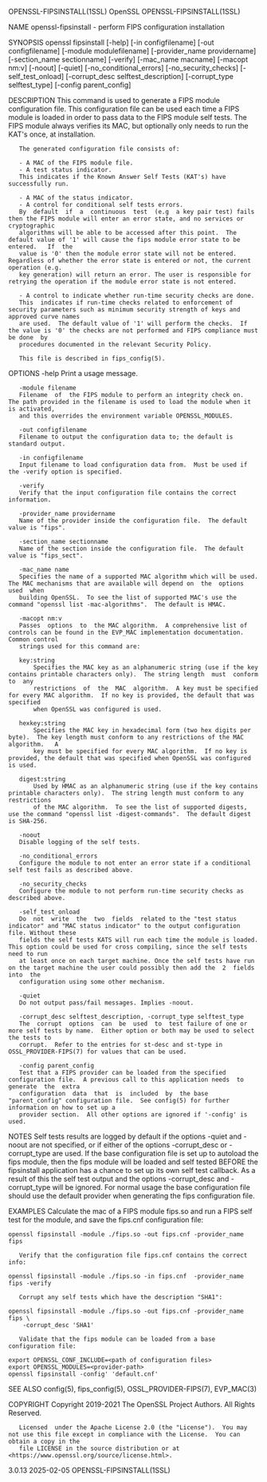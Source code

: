 OPENSSL-FIPSINSTALL(1SSL)						    OpenSSL						     OPENSSL-FIPSINSTALL(1SSL)

NAME
       openssl-fipsinstall - perform FIPS configuration installation

SYNOPSIS
       openssl fipsinstall [-help] [-in configfilename] [-out configfilename] [-module modulefilename] [-provider_name providername] [-section_name
       sectionname] [-verify] [-mac_name macname] [-macopt nm:v] [-noout] [-quiet] [-no_conditional_errors] [-no_security_checks] [-self_test_onload]
       [-corrupt_desc selftest_description] [-corrupt_type selftest_type] [-config parent_config]

DESCRIPTION
       This command is used to generate a FIPS module configuration file.  This configuration file can be used each time a FIPS module is loaded in order to
       pass data to the FIPS module self tests. The FIPS module always verifies its MAC, but optionally only needs to run the KAT's once, at installation.

       The generated configuration file consists of:

       - A MAC of the FIPS module file.
       - A test status indicator.
	   This indicates if the Known Answer Self Tests (KAT's) have successfully run.

       - A MAC of the status indicator.
       - A control for conditional self tests errors.
	   By  default	if  a  continuous  test	 (e.g  a key pair test) fails then the FIPS module will enter an error state, and no services or cryptographic
	   algorithms will be able to be accessed after this point.  The default value of '1' will cause the fips module error state to be  entered.   If  the
	   value is '0' then the module error state will not be entered.  Regardless of whether the error state is entered or not, the current operation (e.g.
	   key generation) will return an error. The user is responsible for retrying the operation if the module error state is not entered.

       - A control to indicate whether run-time security checks are done.
	   This	 indicates if run-time checks related to enforcement of security parameters such as minimum security strength of keys and approved curve names
	   are used.  The default value of '1' will perform the checks.	 If the value is '0' the checks are not performed and FIPS compliance must be done  by
	   procedures documented in the relevant Security Policy.

       This file is described in fips_config(5).

OPTIONS
       -help
	   Print a usage message.

       -module filename
	   Filename  of	 the FIPS module to perform an integrity check on.  The path provided in the filename is used to load the module when it is activated,
	   and this overrides the environment variable OPENSSL_MODULES.

       -out configfilename
	   Filename to output the configuration data to; the default is standard output.

       -in configfilename
	   Input filename to load configuration data from.  Must be used if the -verify option is specified.

       -verify
	   Verify that the input configuration file contains the correct information.

       -provider_name providername
	   Name of the provider inside the configuration file.	The default value is "fips".

       -section_name sectionname
	   Name of the section inside the configuration file.  The default value is "fips_sect".

       -mac_name name
	   Specifies the name of a supported MAC algorithm which will be used.	The MAC mechanisms that are available will depend on  the  options  used  when
	   building OpenSSL.  To see the list of supported MAC's use the command "openssl list -mac-algorithms".  The default is HMAC.

       -macopt nm:v
	   Passes  options  to	the MAC algorithm.  A comprehensive list of controls can be found in the EVP_MAC implementation documentation.	Common control
	   strings used for this command are:

	   key:string
	       Specifies the MAC key as an alphanumeric string (use if the key contains printable characters only).  The string length	must  conform  to  any
	       restrictions  of	 the  MAC  algorithm.  A key must be specified for every MAC algorithm.	 If no key is provided, the default that was specified
	       when OpenSSL was configured is used.

	   hexkey:string
	       Specifies the MAC key in hexadecimal form (two hex digits per byte).  The key length must conform to any restrictions of the MAC algorithm.   A
	       key must be specified for every MAC algorithm.  If no key is provided, the default that was specified when OpenSSL was configured is used.

	   digest:string
	       Used by HMAC as an alphanumeric string (use if the key contains printable characters only).  The string length must conform to any restrictions
	       of the MAC algorithm.  To see the list of supported digests, use the command "openssl list -digest-commands".  The default digest is SHA-256.

       -noout
	   Disable logging of the self tests.

       -no_conditional_errors
	   Configure the module to not enter an error state if a conditional self test fails as described above.

       -no_security_checks
	   Configure the module to not perform run-time security checks as described above.

       -self_test_onload
	   Do  not  write  the	two  fields  related to the "test status indicator" and "MAC status indicator" to the output configuration file. Without these
	   fields the self tests KATS will run each time the module is loaded. This option could be used for cross compiling, since the self tests need to run
	   at least once on each target machine. Once the self tests have run on the target machine the user could possibly then add the  2  fields  into  the
	   configuration using some other mechanism.

       -quiet
	   Do not output pass/fail messages. Implies -noout.

       -corrupt_desc selftest_description, -corrupt_type selftest_type
	   The	corrupt	 options  can  be  used	 to  test failure of one or more self tests by name.  Either option or both may be used to select the tests to
	   corrupt.  Refer to the entries for st-desc and st-type in OSSL_PROVIDER-FIPS(7) for values that can be used.

       -config parent_config
	   Test that a FIPS provider can be loaded from the specified configuration file.  A previous call to this application needs  to  generate  the	 extra
	   configuration  data	that  is  included  by	the base "parent_config" configuration file.  See config(5) for further information on how to set up a
	   provider section.  All other options are ignored if '-config' is used.

NOTES
       Self tests results are logged by default if the options -quiet and -noout are not specified, or if either of the options -corrupt_desc or -corrupt_type
       are used.  If the base configuration file is set up to autoload the fips module, then the fips module  will  be	loaded	and  self  tested  BEFORE  the
       fipsinstall  application	 has a chance to set up its own self test callback. As a result of this the self test output and the options -corrupt_desc and
       -corrupt_type will be ignored.  For normal usage the base configuration file should use the default provider when  generating  the  fips	 configuration
       file.

EXAMPLES
       Calculate the mac of a FIPS module fips.so and run a FIPS self test for the module, and save the fips.cnf configuration file:

	openssl fipsinstall -module ./fips.so -out fips.cnf -provider_name fips

       Verify that the configuration file fips.cnf contains the correct info:

	openssl fipsinstall -module ./fips.so -in fips.cnf  -provider_name fips -verify

       Corrupt any self tests which have the description "SHA1":

	openssl fipsinstall -module ./fips.so -out fips.cnf -provider_name fips \
		-corrupt_desc 'SHA1'

       Validate that the fips module can be loaded from a base configuration file:

	export OPENSSL_CONF_INCLUDE=<path of configuration files>
	export OPENSSL_MODULES=<provider-path>
	openssl fipsinstall -config' 'default.cnf'

SEE ALSO
       config(5), fips_config(5), OSSL_PROVIDER-FIPS(7), EVP_MAC(3)

COPYRIGHT
       Copyright 2019-2021 The OpenSSL Project Authors. All Rights Reserved.

       Licensed	 under the Apache License 2.0 (the "License").	You may not use this file except in compliance with the License.  You can obtain a copy in the
       file LICENSE in the source distribution or at <https://www.openssl.org/source/license.html>.

3.0.13									  2025-02-05						     OPENSSL-FIPSINSTALL(1SSL)
